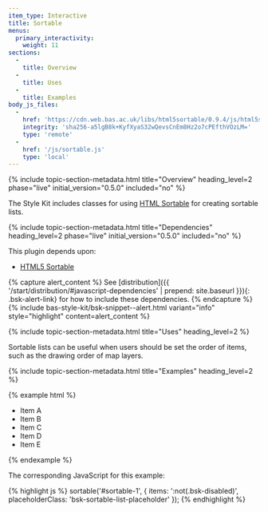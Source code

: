 ```yaml
---
item_type: Interactive
title: Sortable
menus:
  primary_interactivity:
    weight: 11
sections:
  -
    title: Overview
  -
    title: Uses
  -
    title: Examples
body_js_files:
  -
    href: 'https://cdn.web.bas.ac.uk/libs/html5sortable/0.9.4/js/html5sortable.min.js'
    integrity: 'sha256-a5lgB8k+KyfXyaS32wQevsCnEm8Hz2o7cPEfthVOzLM='
    type: 'remote'
  -
    href: '/js/sortable.js'
    type: 'local'
---
```


{% include topic-section-metadata.html
  title="Overview"
  heading_level=2
  phase="live"
  initial_version="0.5.0"
  included="no"
%}

The Style Kit includes classes for using [HTML Sortable](https://lukasoppermann.github.io/html5sortable/index.html) for
creating sortable lists.

{% include topic-section-metadata.html
  title="Dependencies"
  heading_level=2
  phase="live"
  initial_version="0.5.0"
  included="no"
%}

This plugin depends upon:

* [HTML5 Sortable](https://www.dropzonejs.com)

{% capture alert_content %}
See [distribution]({{ '/start/distribution/#javascript-dependencies' | prepend: site.baseurl }}){: .bsk-alert-link} for
how to include these dependencies.
{% endcapture %}
{% include bas-style-kit/bsk-snippet--alert.html
  variant="info"
  style="highlight"
  content=alert_content
%}

{% include topic-section-metadata.html
  title="Uses"
  heading_level=2
%}

Sortable lists can be useful when users should be set the order of items, such as the drawing order of map layers.

{% include topic-section-metadata.html
  title="Examples"
  heading_level=2
%}

{% example html %}
<ul id="sortable-1" class="bsk-list-unstyled bsk-sortable bsk-sortable-list">
  <li><i class="bsk-text-muted far fa-fw fa-bars"></i> Item A</li>
  <li><i class="bsk-text-muted far fa-fw fa-bars"></i> Item B</li>
  <li><i class="bsk-text-muted far fa-fw fa-bars"></i> Item C</li>
  <li><i class="bsk-text-muted far fa-fw fa-bars"></i> Item D</li>
  <li><i class="bsk-text-muted far fa-fw fa-bars"></i> Item E</li>
</ul>
{% endexample %}

The corresponding JavaScript for this example:

{% highlight js %}
sortable('#sortable-1', {
  items: ':not(.bsk-disabled)',
  placeholderClass: 'bsk-sortable-list-placeholder'
});
{% endhighlight %}
